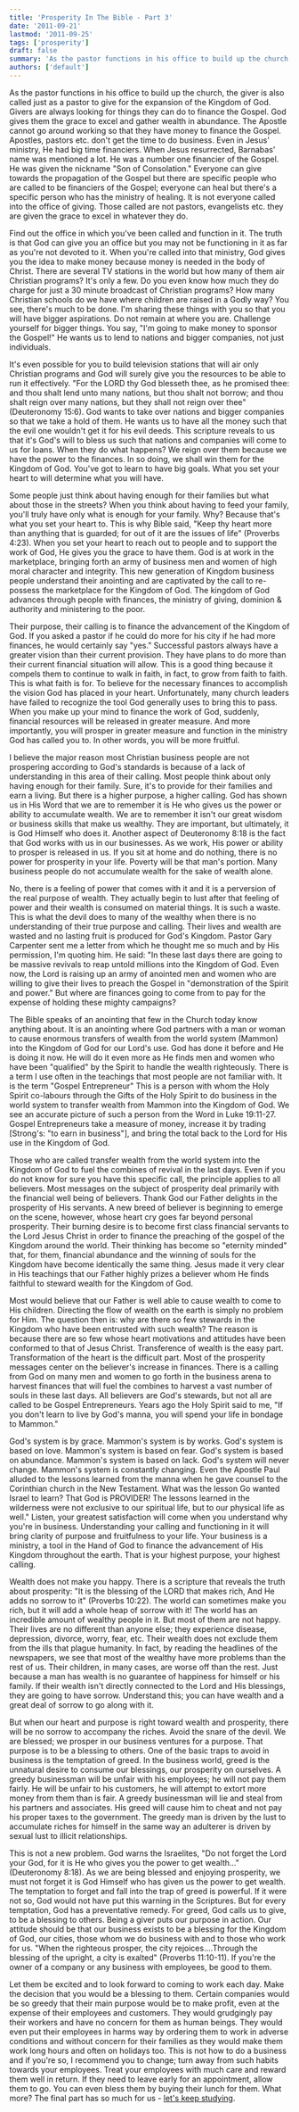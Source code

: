 ```yaml
---
title: 'Prosperity In The Bible - Part 3'
date: '2011-09-21'
lastmod: '2011-09-25'
tags: ['prosperity']
draft: false
summary: 'As the pastor functions in his office to build up the church, the giver is also called just as a pastor to give for the expansion of the Kingdom of God. Givers are always looking for things they can do to finance the Gospel.'
authors: ['default']
---
```


As the pastor functions in his office to build up the church, the giver is also called just as a pastor to give for the expansion of the Kingdom of God. Givers are always looking for things they can do to finance the Gospel. God gives them the grace to excel and gather wealth in abundance. The Apostle cannot go around working so that they have money to finance the Gospel. Apostles, pastors etc. don't get the time to do business. Even in Jesus' ministry, He had big time financiers. When Jesus resurrected, Barnabas' name was mentioned a lot. He was a number one financier of the Gospel. He was given the nickname "Son of Consolation." Everyone can give towards the propagation of the Gospel but there are specific people who are called to be financiers of the Gospel; everyone can heal but there's a specific person who has the ministry of healing. It is not everyone called into the office of giving. Those called are not pastors, evangelists etc. they are given the grace to excel in whatever they do.

Find out the office in which you've been called and function in it. The truth is that God can give you an office but you may not be functioning in it as far as you're not devoted to it. When you're called into that ministry, God gives you the idea to make money because money is needed in the body of Christ. There are several TV stations in the world but how many of them air Christian programs? It's only a few. Do you even know how much they do charge for just a 30 minute broadcast of Christian programs? How many Christian schools do we have where children are raised in a Godly way? You see, there's much to be done. I'm sharing these things with you so that you will have bigger aspirations. Do not remain at where you are. Challenge yourself for bigger things. You say, "I'm going to make money to sponsor the Gospel!" He wants us to lend to nations and bigger companies, not just individuals.

It's even possible for you to build television stations that will air only Christian programs and God will surely give you the resources to be able to run it effectively. "For the LORD thy God blesseth thee, as he promised thee: and thou shalt lend unto many nations, but thou shalt not borrow; and thou shalt reign over many nations, but they shall not reign over thee" (Deuteronomy 15:6). God wants to take over nations and bigger companies so that we take a hold of them. He wants us to have all the money such that the evil one wouldn't get it for his evil deeds. This scripture reveals to us that it's God's will to bless us such that nations and companies will come to us for loans. When they do what happens? We reign over them because we have the power to the finances. In so doing, we shall win them for the Kingdom of God. You've got to learn to have big goals. What you set your heart to will determine what you will have.

Some people just think about having enough for their families but what about those in the streets? When you think about having to feed your family, you'll truly have only what is enough for your family. Why? Because that's what you set your heart to. This is why Bible said, "Keep thy heart more than anything that is guarded; for out of it are the issues of life" (Proverbs 4:23). When you set your heart to reach out to people and to support the work of God, He gives you the grace to have them. God is at work in the marketplace, bringing forth an army of business men and women of high moral character and integrity. This new generation of Kingdom business people understand their anointing and are captivated by the call to re-possess the marketplace for the Kingdom of God. The kingdom of God advances through people with finances, the ministry of giving, dominion & authority and ministering to the poor.

Their purpose, their calling is to finance the advancement of the Kingdom of God. If you asked a pastor if he could do more for his city if he had more finances, he would certainly say "yes." Successful pastors always have a greater vision than their current provision. They have plans to do more than their current financial situation will allow. This is a good thing because it compels them to continue to walk in faith, in fact, to grow from faith to faith. This is what faith is for. To believe for the necessary finances to accomplish the vision God has placed in your heart. Unfortunately, many church leaders have failed to recognize the tool God generally uses to bring this to pass. When you make up your mind to finance the work of God, suddenly, financial resources will be released in greater measure. And more importantly, you will prosper in greater measure and function in the ministry God has called you to. In other words, you will be more fruitful.

I believe the major reason most Christian business people are not prospering according to God's standards is because of a lack of understanding in this area of their calling. Most people think about only having enough for their family. Sure, it's to provide for their families and earn a living. But there is a higher purpose, a higher calling. God has shown us in His Word that we are to remember it is He who gives us the power or ability to accumulate wealth. We are to remember it isn't our great wisdom or business skills that make us wealthy. They are important, but ultimately, it is God Himself who does it. Another aspect of Deuteronomy 8:18 is the fact that God works with us in our businesses. As we work, His power or ability to prosper is released in us. If you sit at home and do nothing, there is no power for prosperity in your life. Poverty will be that man's portion. Many business people do not accumulate wealth for the sake of wealth alone.

No, there is a feeling of power that comes with it and it is a perversion of the real purpose of wealth. They actually begin to lust after that feeling of power and their wealth is consumed on material things. It is such a waste. This is what the devil does to many of the wealthy when there is no understanding of their true purpose and calling. Their lives and wealth are wasted and no lasting fruit is produced for God's Kingdom. Pastor Gary Carpenter sent me a letter from which he thought me so much and by His permission, I'm quoting him. He said: "In these last days there are going to be massive revivals to reap untold millions into the Kingdom of God. Even now, the Lord is raising up an army of anointed men and women who are willing to give their lives to preach the Gospel in "demonstration of the Spirit and power." But where are finances going to come from to pay for the expense of holding these mighty campaigns?

The Bible speaks of an anointing that few in the Church today know anything about. It is an anointing where God partners with a man or woman to cause enormous transfers of wealth from the world system (Mammon) into the Kingdom of God for our Lord's use. God has done it before and He is doing it now. He will do it even more as He finds men and women who have been "qualified" by the Spirit to handle the wealth righteously. There is a term I use often in the teachings that most people are not familiar with. It is the term "Gospel Entrepreneur" This is a person with whom the Holy Spirit co-labours through the Gifts of the Holy Spirit to do business in the world system to transfer wealth from Mammon into the Kingdom of God. We see an accurate picture of such a person from the Word in Luke 19:11-27. Gospel Entrepreneurs take a measure of money, increase it by trading \[Strong's: "to earn in business"\], and bring the total back to the Lord for His use in the Kingdom of God.

Those who are called transfer wealth from the world system into the Kingdom of God to fuel the combines of revival in the last days. Even if you do not know for sure you have this specific call, the principle applies to all believers. Most messages on the subject of prosperity deal primarily with the financial well being of believers. Thank God our Father delights in the prosperity of His servants. A new breed of believer is beginning to emerge on the scene, however, whose heart cry goes far beyond personal prosperity. Their burning desire is to become first class financial servants to the Lord Jesus Christ in order to finance the preaching of the gospel of the Kingdom around the world. Their thinking has become so "eternity minded" that, for them, financial abundance and the winning of souls for the Kingdom have become identically the same thing. Jesus made it very clear in His teachings that our Father highly prizes a believer whom He finds faithful to steward wealth for the Kingdom of God.

Most would believe that our Father is well able to cause wealth to come to His children. Directing the flow of wealth on the earth is simply no problem for Him. The question then is: why are there so few stewards in the Kingdom who have been entrusted with such wealth? The reason is because there are so few whose heart motivations and attitudes have been conformed to that of Jesus Christ. Transference of wealth is the easy part. Transformation of the heart is the difficult part. Most of the prosperity messages center on the believer's increase in finances. There is a calling from God on many men and women to go forth in the business arena to harvest finances that will fuel the combines to harvest a vast number of souls in these last days. All believers are God's stewards, but not all are called to be Gospel Entrepreneurs. Years ago the Holy Spirit said to me, "If you don't learn to live by God's manna, you will spend your life in bondage to Mammon."

God's system is by grace. Mammon's system is by works. God's system is based on love. Mammon's system is based on fear. God's system is based on abundance. Mammon's system is based on lack. God's system will never change. Mammon's system is constantly changing. Even the Apostle Paul alluded to the lessons learned from the manna when he gave counsel to the Corinthian church in the New Testament. What was the lesson Go wanted Israel to learn? That God is PROVIDER! The lessons learned in the wilderness were not exclusive to our spiritual life, but to our physical life as well." Listen, your greatest satisfaction will come when you understand why you're in business. Understanding your calling and functioning in it will bring clarity of purpose and fruitfulness to your life. Your business is a ministry, a tool in the Hand of God to finance the advancement of His Kingdom throughout the earth. That is your highest purpose, your highest calling.

Wealth does not make you happy. There is a scripture that reveals the truth about prosperity: "It is the blessing of the LORD that makes rich, And He adds no sorrow to it" (Proverbs 10:22). The world can sometimes make you rich, but it will add a whole heap of sorrow with it! The world has an incredible amount of wealthy people in it. But most of them are not happy. Their lives are no different than anyone else; they experience disease, depression, divorce, worry, fear, etc. Their wealth does not exclude them from the ills that plague humanity. In fact, by reading the headlines of the newspapers, we see that most of the wealthy have more problems than the rest of us. Their children, in many cases, are worse off than the rest. Just because a man has wealth is no guarantee of happiness for himself or his family. If their wealth isn't directly connected to the Lord and His blessings, they are going to have sorrow. Understand this; you can have wealth and a great deal of sorrow to go along with it.

But when our heart and purpose is right toward wealth and prosperity, there will be no sorrow to accompany the riches. Avoid the snare of the devil. We are blessed; we prosper in our business ventures for a purpose. That purpose is to be a blessing to others. One of the basic traps to avoid in business is the temptation of greed. In the business world, greed is the unnatural desire to consume our blessings, our prosperity on ourselves. A greedy businessman will be unfair with his employees; he will not pay them fairly. He will be unfair to his customers, he will attempt to extort more money from them than is fair. A greedy businessman will lie and steal from his partners and associates. His greed will cause him to cheat and not pay his proper taxes to the government. The greedy man is driven by the lust to accumulate riches for himself in the same way an adulterer is driven by sexual lust to illicit relationships.

This is not a new problem. God warns the Israelites, "Do not forget the Lord your God, for it is He who gives you the power to get wealth..." (Deuteronomy 8:18). As we are being blessed and enjoying prosperity, we must not forget it is God Himself who has given us the power to get wealth. The temptation to forget and fall into the trap of greed is powerful. If it were not so, God would not have put this warning in the Scriptures. But for every temptation, God has a preventative remedy. For greed, God calls us to give, to be a blessing to others. Being a giver puts our purpose in action. Our attitude should be that our business exists to be a blessing for the Kingdom of God, our cities, those whom we do business with and to those who work for us. "When the righteous prosper, the city rejoices....Through the blessing of the upright, a city is exalted" (Proverbs 11:10-11). If you're the owner of a company or any business with employees, be good to them.

Let them be excited and to look forward to coming to work each day. Make the decision that you would be a blessing to them. Certain companies would be so greedy that their main purpose would be to make profit, even at the expense of their employees and customers. They would grudgingly pay their workers and have no concern for them as human beings. They would even put their employees in harms way by ordering them to work in adverse conditions and without concern for their families as they would make them work long hours and often on holidays too. This is not how to do a business and if you're so, I recommend you to change; turn away from such habits towards your employees. Treat your employees with much care and reward them well in return. If they need to leave early for an appointment, allow them to go. You can even bless them by buying their lunch for them. What more? The final part has so much for us - [let's keep studying](http://www.rhemafromgod.com/prosperity-in-the-bible-part-4.html).
